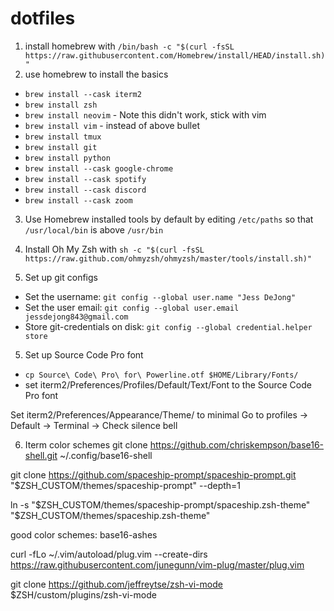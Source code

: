 # dotfiles

1) install homebrew with ```/bin/bash -c "$(curl -fsSL https://raw.githubusercontent.com/Homebrew/install/HEAD/install.sh)"```
2) use homebrew to install the basics
* ```brew install --cask iterm2```
* ```brew install zsh```
* ```brew install neovim``` - Note this didn't work, stick with vim
* ```brew install vim``` - instead of above bullet
* ```brew install tmux```
* ```brew install git```
* ```brew install python```
* ```brew install --cask google-chrome```
* ```brew install --cask spotify```
* ```brew install --cask discord```
* ```brew install --cask zoom```

3) Use Homebrew installed tools by default by editing ```/etc/paths``` so that ```/usr/local/bin``` is above ```/usr/bin```

3) Install Oh My Zsh with ```sh -c "$(curl -fsSL https://raw.github.com/ohmyzsh/ohmyzsh/master/tools/install.sh)"```
4) Set up git configs
* Set the username: ```git config --global user.name "Jess DeJong"```
* Set the user email: ```git config --global user.email jessdejong843@gmail.com```
* Store git-credentials on disk: ```git config --global credential.helper store```

5) Set up Source Code Pro font
* ```cp Source\ Code\ Pro\ for\ Powerline.otf $HOME/Library/Fonts/```
* set iterm2/Preferences/Profiles/Default/Text/Font to the Source Code Pro font

Set iterm2/Preferences/Appearance/Theme/ to minimal
Go to profiles -> Default -> Terminal -> Check silence bell

6) Iterm color schemes
git clone https://github.com/chriskempson/base16-shell.git ~/.config/base16-shell

git clone https://github.com/spaceship-prompt/spaceship-prompt.git "$ZSH_CUSTOM/themes/spaceship-prompt" --depth=1

ln -s "$ZSH_CUSTOM/themes/spaceship-prompt/spaceship.zsh-theme" "$ZSH_CUSTOM/themes/spaceship.zsh-theme"

good color schemes:
base16-ashes

curl -fLo ~/.vim/autoload/plug.vim --create-dirs \
    https://raw.githubusercontent.com/junegunn/vim-plug/master/plug.vim

git clone https://github.com/jeffreytse/zsh-vi-mode $ZSH/custom/plugins/zsh-vi-mode
